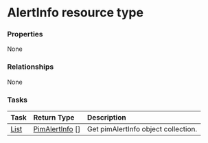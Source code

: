 # AlertInfo resource type



### Properties
None

### Relationships
None


### Tasks

| Task		   | Return Type	|Description|
|:---------------|:--------|:----------|
|[List](../api/pimalertinfo_list.md) | [PimAlertInfo](pimalertinfo.md) [] |Get pimAlertInfo object collection. |

<!-- uuid: 9fcd3611-36e0-4ca5-9edc-7cd25373c956
2015-10-09 18:41:45 UTC -->